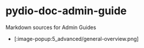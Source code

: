 # pydio-doc-admin-guide

Markdown sources for Admin Guides

- [:image-popup:5_advanced/general-overview.png]

